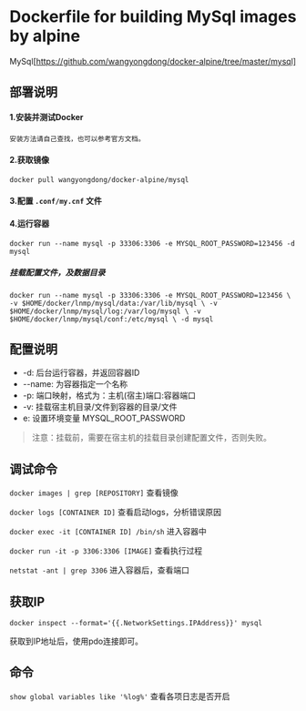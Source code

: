 # Dockerfile for building MySql images by alpine
MySql[https://github.com/wangyongdong/docker-alpine/tree/master/mysql]

## 部署说明

#### 1.安装并测试Docker
    安装方法请自己查找，也可以参考官方文档。

#### 2.获取镜像

`docker pull wangyongdong/docker-alpine/mysql`

#### 3.配置 `.conf/my.cnf` 文件

#### 4.运行容器

`docker run --name mysql -p 33306:3306 -e MYSQL_ROOT_PASSWORD=123456 -d mysql`

##### 挂载配置文件，及数据目录

`docker run --name mysql -p 33306:3306 -e MYSQL_ROOT_PASSWORD=123456 \
-v $HOME/docker/lnmp/mysql/data:/var/lib/mysql \
-v $HOME/docker/lnmp/mysql/log:/var/log/mysql \
-v $HOME/docker/lnmp/mysql/conf:/etc/mysql \
-d mysql`

## 配置说明

 - -d: 后台运行容器，并返回容器ID
 - --name: 为容器指定一个名称
 - -p: 端口映射，格式为：主机(宿主)端口:容器端口
 - -v: 挂载宿主机目录/文件到容器的目录/文件
 - e: 设置环境变量 MYSQL_ROOT_PASSWORD
 
> 注意：挂载前，需要在宿主机的挂载目录创建配置文件，否则失败。

## 调试命令

`docker images | grep [REPOSITORY]` 查看镜像

`docker logs [CONTAINER ID]` 查看启动logs，分析错误原因

`docker exec -it [CONTAINER ID] /bin/sh` 进入容器中

`docker run -it -p 3306:3306 [IMAGE]` 查看执行过程

`netstat -ant | grep 3306` 进入容器后，查看端口

## 获取IP
    
`docker inspect --format='{{.NetworkSettings.IPAddress}}' mysql`
    
获取到IP地址后，使用pdo连接即可。
  
## 命令

`show global variables like '%log%'` 查看各项日志是否开启
